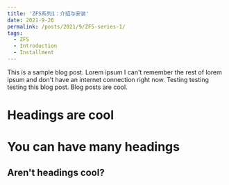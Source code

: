 ```yaml
---
title: 'ZFS系列1：介绍与安装'
date: 2021-9-26
permalink: /posts/2021/9/ZFS-series-1/
tags:
  - ZFS
  - Introduction
  - Installment
---
```


This is a sample blog post. Lorem ipsum I can't remember the rest of lorem ipsum and don't have an internet connection right now. Testing testing testing this blog post. Blog posts are cool.

Headings are cool
======

You can have many headings
======

Aren't headings cool?
------
